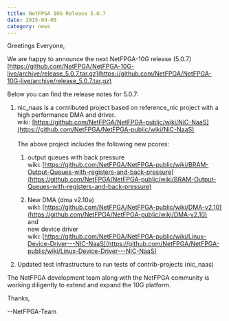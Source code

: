 ```yaml
---
title: NetFPGA 10G Release 5.0.7
date: 2015-04-08
category: news
---
```


Greetings Everyone,

We are happy to announce the next NetFPGA-10G release (5.0.7) <br>
[https://github.com/NetFPGA/NetFPGA-10G-live/archive/release_5.0.7.tar.gz](https://github.com/NetFPGA/NetFPGA-10G-live/archive/release_5.0.7.tar.gz)

Below you can find the release notes for 5.0.7:

1. nic_naas is a contributed project based on reference_nic project with a high performance DMA and driver. <br> wiki: [https://github.com/NetFPGA/NetFPGA-public/wiki/NiC-NaaS](https://github.com/NetFPGA/NetFPGA-public/wiki/NiC-NaaS) <br> <br> The above project includes the following new pcores:

    1. output queues with back pressure <br> wiki: [https://github.com/NetFPGA/NetFPGA-public/wiki/BRAM-Output-Queues-with-registers-and-back-pressure](https://github.com/NetFPGA/NetFPGA-public/wiki/BRAM-Output-Queues-with-registers-and-back-pressure)

    2. New DMA (dma v2.10a) <br> wiki: [https://github.com/NetFPGA/NetFPGA-public/wiki/DMA-v2.10](https://github.com/NetFPGA/NetFPGA-public/wiki/DMA-v2.10) <br> and <br> new device driver <br> wiki: [https://github.com/NetFPGA/NetFPGA-public/wiki/Linux-Device-Driver---NIC-NaaS](https://github.com/NetFPGA/NetFPGA-public/wiki/Linux-Device-Driver---NIC-NaaS)

2. Updated test infrastructure to run tests of contrib-projects (nic_naas)

The NetFPGA development team along with the NetFPGA community is working diligently to extend and expand the 10G platform.

Thanks,

--NetFPGA-Team
